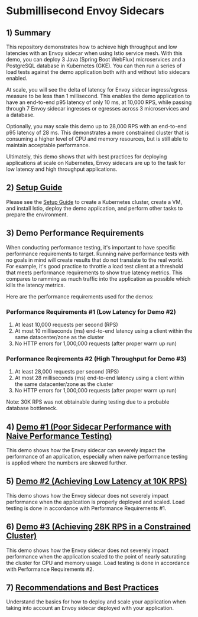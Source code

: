 # Submillisecond Envoy Sidecars

## 1) Summary

This repository demonstrates how to achieve high throughput and low latencies with an Envoy sidecar when using Istio service mesh. With this demo, you can deploy 3 Java (Spring Boot WebFlux) microservices and a PostgreSQL database in Kubernetes (GKE). You can then run a series of load tests against the demo application both with and without Istio sidecars enabled.

At scale, you will see the delta of latency for Envoy sidecar ingress/egress measure to be less than 1 millisecond. This enables the demo application to have an end-to-end p95 latency of only 10 ms, at 10,000 RPS, while passing through 7 Envoy sidecar ingresses or egresses across 3 microservices and a database.

Optionally, you may scale this demo up to 28,000 RPS with an end-to-end p95 latency of 28 ms. This demonstrates a more constrained cluster that is consuming a higher level of CPU and memory resources, but is still able to maintain acceptable performance.

Ultimately, this demo shows that with best practices for deploying applications at scale on Kubernetes, Envoy sidecars are up to the task for low latency and high throughput applications.

## 2) [Setup Guide](SETUP.md)

Please see the [Setup Guide](SETUP.md) to create a Kubernetes cluster, create a VM, and install Istio, deploy the demo application, and perform other tasks to prepare the environment.

## 3) Demo Performance Requirements

When conducting performance testing, it's important to have specific performance requirements to target. Running naive performance tests with no goals in mind will create results that do not translate to the real world. For example, it's good practice to throttle a load test client at a threshold that meets performance requirements to show true latency metrics. This compares to ramming as much traffic into the application as possible which kills the latency metrics.

Here are the performance requirements used for the demos:

### Performance Requirements #1 (Low Latency for Demo #2)

1. At least 10,000 requests per second (RPS)
1. At most 10 milliseconds (ms) end-to-end latency using a client within the same datacenter/zone as the cluster
1. No HTTP errors for 1,000,000 requests (after proper warm up run)

### Performance Reqirements #2 (High Throughput for Demo #3)

1. At least 28,000 requests per second (RPS)
1. At most 28 milliseconds (ms) end-to-end latency using a client within the same datacenter/zone as the cluster
1. No HTTP errors for 1,000,000 requests (after proper warm up run)

Note: 30K RPS was not obtainable during testing due to a probable database bottleneck.

## 4) [Demo #1 (Poor Sidecar Performance with Naive Performance Testing)](DEMO_1.md)

This demo shows how the Envoy sidecar can severely impact the performance of an application, especially when naive performance testing is applied where the numbers are skewed further.

## 5) [Demo #2 (Achieving Low Latency at 10K RPS)](DEMO_2.md)

This demo shows how the Envoy sidecar does not severely impact performance when the application is properly deployed and scaled. Load testing is done in accordance with Performance Requirements #1.

## 6) [Demo #3 (Achieving 28K RPS in a Constrained Cluster)](DEMO_3.md)

This demo shows how the Envoy sidecar does not severely impact performance when the application scaled to the point of nearly saturating the cluster for CPU and memory usage. Load testing is done in accordance with Performance Requirements #2.

## 7) [Recommendations and Best Practices](RECOMMENDATIONS.md)

Understand the basics for how to deploy and scale your application when taking into account an Envoy sidecar deployed with your application.
